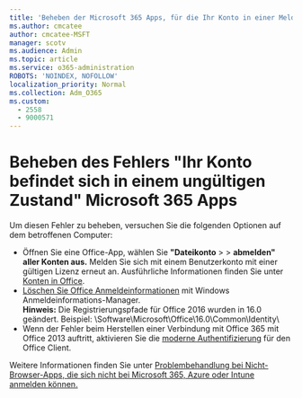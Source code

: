```yaml
---
title: 'Beheben der Microsoft 365 Apps, für die Ihr Konto in einer Meldung mit ungültigen Zuständen angezeigt wird'
ms.author: cmcatee
author: cmcatee-MSFT
manager: scotv
ms.audience: Admin
ms.topic: article
ms.service: o365-administration
ROBOTS: 'NOINDEX, NOFOLLOW'
localization_priority: Normal
ms.collection: Adm_O365
ms.custom:
  - 2558
  - 9000571
---
```


# <a name="fixing-the-microsoft-365-apps-your-account-is-in-a-bad-state-error"></a>Beheben des Fehlers "Ihr Konto befindet sich in einem ungültigen Zustand" Microsoft 365 Apps

Um diesen Fehler zu beheben, versuchen Sie die folgenden Optionen auf dem betroffenen Computer:

- Öffnen Sie eine Office-App, wählen Sie **"Dateikonto**  >    >  **abmelden" aller Konten aus.** Melden Sie sich mit einem Benutzerkonto mit einer gültigen Lizenz erneut an. Ausführliche Informationen finden Sie unter [Konten in Office](https://support.office.com/article/accounts-in-office-628ea040-f265-49de-b986-be09c3ebf8a9).
- [Löschen Sie Office Anmeldeinformationen](https://docs.microsoft.com/office/troubleshoot/error-messages/another-account-already-signed-in#step-3-clear-cached-credentials-on-the-computer) mit Windows Anmeldeinformations-Manager.<br>
  **Hinweis:** Die Registrierungspfade für Office 2016 wurden in 16.0 geändert. Beispiel: \Software\Microsoft\Office\16.0\Common\Identity\
- Wenn der Fehler beim Herstellen einer Verbindung mit Office 365 mit Office 2013 auftritt, aktivieren Sie die [moderne Authentifizierung](https://docs.microsoft.com/microsoft-365/admin/security-and-compliance/enable-modern-authentication) für den Office Client.

Weitere Informationen finden Sie unter [Problembehandlung bei Nicht-Browser-Apps, die sich nicht bei Microsoft 365, Azure oder Intune anmelden können.](https://support.office.com/article/how-to-troubleshoot-non-browser-apps-that-can-t-sign-in-to-office-365-azure-or-intune-3ba1b268-66f6-462c-b0e5-070f5c2603c1)

